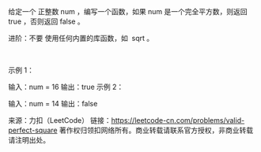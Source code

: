 给定一个 正整数 num ，编写一个函数，如果 num 是一个完全平方数，则返回 true ，否则返回 false 。

进阶：不要 使用任何内置的库函数，如  sqrt 。

 

示例 1：

输入：num = 16
输出：true
示例 2：

输入：num = 14
输出：false

来源：力扣（LeetCode）
链接：https://leetcode-cn.com/problems/valid-perfect-square
著作权归领扣网络所有。商业转载请联系官方授权，非商业转载请注明出处。